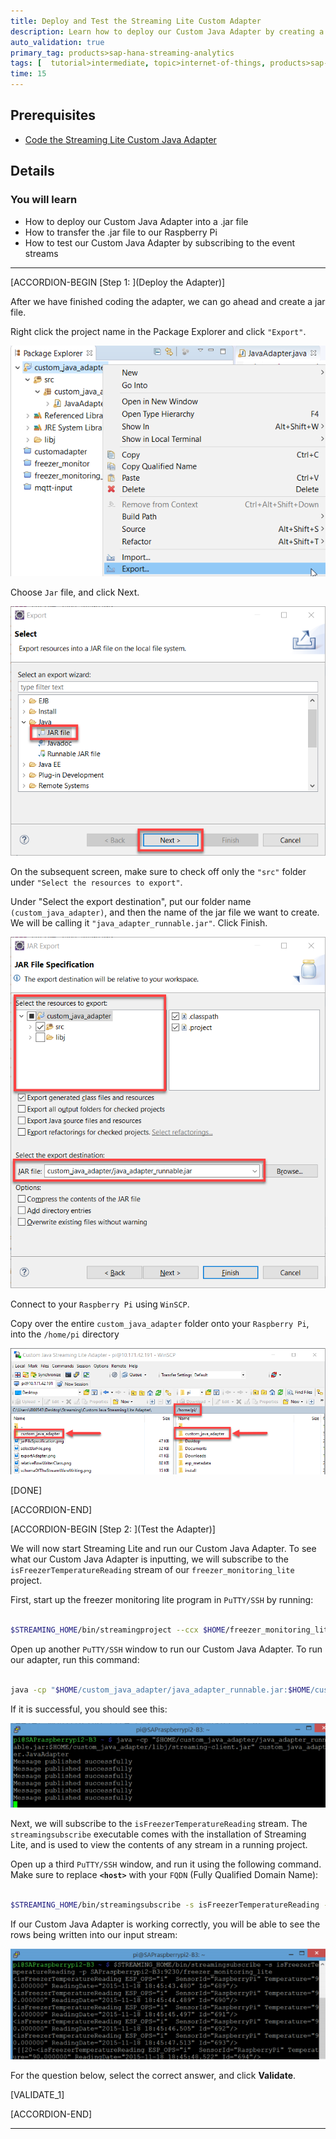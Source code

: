 ```yaml
---
title: Deploy and Test the Streaming Lite Custom Adapter
description: Learn how to deploy our Custom Java Adapter by creating a .jar file and transferring it to our Raspberry Pi, and to test it using the streamingsubscribe executable.
auto_validation: true
primary_tag: products>sap-hana-streaming-analytics
tags: [  tutorial>intermediate, topic>internet-of-things, products>sap-hana-streaming-analytics, products>sap-hana\,-express-edition ]
time: 15
---
```


## Prerequisites  
 - [Code the Streaming Lite Custom Java Adapter](https://www.sap.com/developer/tutorials/hsa-lite-custom-java-adapter-part3.html)

## Details
### You will learn  
 - How to deploy our Custom Java Adapter into a .jar file
 - How to transfer the .jar file to our Raspberry Pi
 - How to test our Custom Java Adapter by subscribing to the event streams


---

[ACCORDION-BEGIN [Step 1: ](Deploy the Adapter)]

After we have finished coding the adapter, we can go ahead and create a jar file.

Right click the project name in the Package Explorer and click `"Export"`.

![Export Custom Java Adapter](exportAdapter.png)

Choose `Jar` file, and click Next.

![Select Jar File](selectJarFile.png)

On the subsequent screen, make sure to check off only the `"src"` folder under `"Select the resources to export"`.

Under "Select the export destination", put our folder name `(custom_java_adapter)`, and then the name of the jar file we want to create. We will be calling it `"java_adapter_runnable.jar"`. Click Finish.

![Jar File Specification](jarFileSpecification.png)

Connect to your `Raspberry Pi` using `WinSCP`.

Copy over the entire `custom_java_adapter` folder onto your `Raspberry Pi`, into the `/home/pi` directory

![Copy Custom Java Adapter](copyCustomJavaAdapter.png)

[DONE]

[ACCORDION-END]

[ACCORDION-BEGIN [Step 2: ](Test the Adapter)]

We will now start Streaming Lite and run our Custom Java Adapter. To see what our Custom Java Adapter is inputting, we will subscribe to the `isFreezerTemperatureReading` stream of our `freezer_monitoring_lite` project.

First, start up the freezer monitoring lite program in `PuTTY/SSH` by running:

```Bash

$STREAMING_HOME/bin/streamingproject --ccx $HOME/freezer_monitoring_lite.ccx --command-port 9230
```

Open up another `PuTTY/SSH` window to run our Custom Java Adapter. To run our adapter, run this command:

```Bash

java -cp "$HOME/custom_java_adapter/java_adapter_runnable.jar:$HOME/custom_java_adapter/libj/streaming-client.jar" custom_java_adapter.JavaAdapter
```

If it is successful, you should see this:

![Message Published Successfully](messagePublishedSuccessfully.png)

Next, we will subscribe to the `isFreezerTemperatureReading` stream. The `streamingsubscribe` executable comes with the installation of Streaming Lite, and is used to view the contents of any stream in a running project.

Open up a third `PuTTY/SSH` window, and run it using the following command. Make sure to replace **`<host>`** with your `FQDN` (Fully Qualified Domain Name):

```Bash

$STREAMING_HOME/bin/streamingsubscribe -s isFreezerTemperatureReading -p <host>:9230/freezer_monitoring_lite
```

If our Custom Java Adapter is working correctly, you will be able to see the rows being written into our input stream:

![Custom Adapter Working Successfully](customAdapterWorkingSuccessfully.png)

For the question below, select the correct answer, and click **Validate**.

[VALIDATE_1]

[ACCORDION-END]

---

